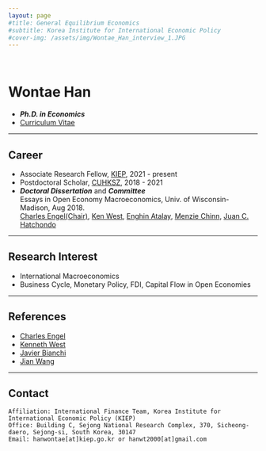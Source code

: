 ```yaml
---
layout: page
#title: General Equilibrium Economics
#subtitle: Korea Institute for International Economic Policy
#cover-img: /assets/img/Wontae_Han_interview_1.JPG
---
```


<br>

# Wontae Han 
* _**Ph.D. in Economics**_ 
* [Curriculum Vitae](https://econhanwt.github.io/my_docs/WontaeHan_CV.pdf)

<hr size="2px">

## Career
* Associate Research Fellow, [KIEP](https://www.kiep.go.kr/eng/), 2021 - present 
* Postdoctoral Scholar, [CUHKSZ](https://sme.cuhk.edu.cn/en), 2018 - 2021 
* _**Doctoral Dissertation**_ and _**Committee**_ <br>
  Essays in Open Economy Macroeconomics, Univ. of Wisconsin-Madison, Aug 2018. <br>
  [Charles Engel(Chair)](https://www.ssc.wisc.edu/~cengel/), [Ken West](https://www.ssc.wisc.edu/~kwest/), [Enghin Atalay](https://enghinatalay.github.io/), [Menzie Chinn](https://www.ssc.wisc.edu/~mchinn/), [Juan C. Hatchondo](https://sites.google.com/site/juancarloshatchondo/)

<hr size="2px">

## Research Interest
* International Macroeconomics 
* Business Cycle, Monetary Policy, FDI, Capital Flow in Open Economies 

<hr size="2px">

## References
* [Charles Engel](https://www.ssc.wisc.edu/~cengel/)
* [Kenneth West](https://www.ssc.wisc.edu/~kwest/)
* [Javier Bianchi](http://www.javierbianchi.com/)
* [Jian Wang](https://jianwang.weebly.com/)

<hr size="2px">

## Contact
```
Affiliation: International Finance Team, Korea Institute for International Economic Policy (KIEP)
Office: Building C, Sejong National Research Complex, 370, Sicheong-daero, Sejong-si, South Korea, 30147
Email: hanwontae[at]kiep.go.kr or hanwt2000[at]gmail.com
```
